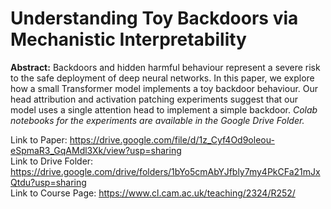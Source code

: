 # Understanding Toy Backdoors via Mechanistic Interpretability
**Abstract:** Backdoors and hidden harmful behaviour represent a severe risk to the safe deployment of deep neural networks. In this paper, we explore how a small Transformer model implements a toy backdoor behaviour. Our head attribution and activation patching experiments suggest that our model uses a single attention head to implement a simple backdoor. *Colab notebooks for the experiments are available in the Google Drive Folder.*

Link to Paper: https://drive.google.com/file/d/1z_Cyf4Od9oleou-eSpmaR3_GqAMdl3Xk/view?usp=sharing <br>
Link to Drive Folder: https://drive.google.com/drive/folders/1bYo5cmAbYJfbly7my4PkCFa21mJxQtdu?usp=sharing <br>
Link to Course Page: https://www.cl.cam.ac.uk/teaching/2324/R252/ <br>
